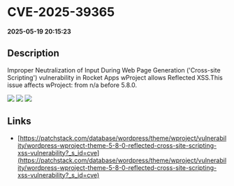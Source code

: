 # CVE-2025-39365

**2025-05-19 20:15:23**

## Description
Improper Neutralization of Input During Web Page Generation ('Cross-site Scripting') vulnerability in Rocket Apps wProject allows Reflected XSS.This issue affects wProject: from n/a before 5.8.0.

![](https://img.shields.io/static/v1?label=Score&message=7.1&color=red)
![](https://img.shields.io/static/v1?label=Severity&message=HIGH&color=red)
![](https://img.shields.io/static/v1?label=CWE&message=XSS&color=green)

## Links
- [https://patchstack.com/database/wordpress/theme/wproject/vulnerability/wordpress-wproject-theme-5-8-0-reflected-cross-site-scripting-xss-vulnerability?_s_id=cve](https://patchstack.com/database/wordpress/theme/wproject/vulnerability/wordpress-wproject-theme-5-8-0-reflected-cross-site-scripting-xss-vulnerability?_s_id=cve)
